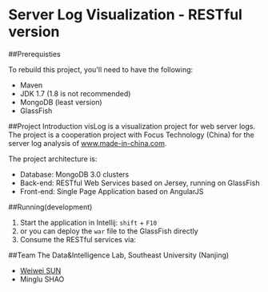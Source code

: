 Server Log Visualization - RESTful version
==========

##Prerequisties

To rebuild this project, you'll need to have the following:
	
- Maven
- JDK 1.7 (1.8 is not recommended)
- MongoDB (least version)
- GlassFish

##Project Introduction
visLog is a visualization project for web server logs. 
The project is a cooperation project with Focus Technology (China) 
for the server log analysis of www.made-in-china.com.

The project architecture is:

- Database: MongoDB 3.0 clusters
- Back-end: RESTful Web Services based on Jersey, running on GlassFish
- Front-end: Single Page Application based on AngularJS

##Running(development)

1. Start the application in Intellij: `shift` + `F10`
2. or you can deploy the `war` file to the GlassFish directly
3. Consume the RESTful services via:


##Team
The Data&Intelligence Lab, Southeast University (Nanjing)

- [Weiwei SUN](http://wwsun.me)
- Minglu SHAO
